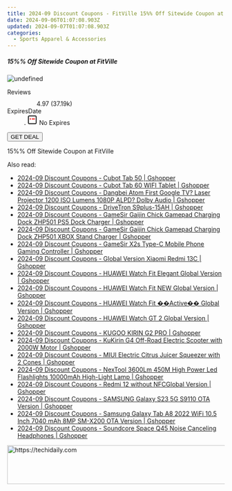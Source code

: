 ```yaml
---
title: 2024-09 Discount Coupons - FitVille 15%% Off Sitewide Coupon at FitVille
date: 2024-09-06T01:07:08.903Z
updated: 2024-09-07T01:07:08.903Z
categories:
  - Sports Apparel & Accessories
---
```



<div class="max-w-4xl mx-auto grid grid-cols-1 lg:max-w-5xl lg:gap-x-20 lg:grid-cols-2">
  <div class="relative p-3 col-start-1 row-start-1 flex flex-col-reverse rounded-lg bg-gradient-to-t from-black/75 via-black/0 sm:bg-none sm:row-start-2 sm:p-0 lg:row-start-1">
    <h5 class="mt-1 text-lg font-semibold text-white sm:text-slate-900 md:text-2xl dark:sm:text-white">15%% Off Sitewide Coupon at FitVille</h5>
  </div>
  
  <div class="col-start-1 col-end-3 row-start-1 grid gap-4 sm:mb-6 sm:grid-cols-4 lg:col-start-2 lg:row-span-6 lg:row-end-6 lg:mb-0 lg:gap-6">
      <img src="https://cdn3.impact.com//display-logo-via-campaign/15852.gif" onClick="javascript:window.open(decodeURIComponent('https%3A%2F%2Fthefitville.pxf.io%2Fc%2F5597632%2F1390674%2F15852'), '_blank');void(0);" alt="undefined" class="h-60 w-full rounded-lg object-cover sm:col-span-2 sm:h-52 lg:col-span-full" loading="lazy" />
    
  </div>
  <dl class="row-start-2 mt-4 flex items-center text-xs font-medium sm:row-start-3 sm:mt-1 md:mt-2.5 lg:row-start-2">
    <dt class="sr-only">Reviews</dt>
    <dd class="flex items-center text-indigo-600 dark:text-indigo-400">
      <svg width="24" height="24" fill="none" aria-hidden="true" class="mr-1 stroke-current dark:stroke-indigo-500">
        <path d="m12 5 2 5h5l-4 4 2.103 5L12 16l-5.103 3L9 14l-4-4h5l2-5Z" stroke-width="2" stroke-linecap="round" stroke-linejoin="round" />
      </svg>
      <span>4.97 <span class="font-normal text-slate-400">(37.19k)</span></span>
    </dd>
    <dt class="sr-only">ExpiresDate</dt>
    <dd class="flex items-center">
      <svg width="2" height="2" aria-hidden="true" fill="currentColor" class="mx-3 text-slate-300">
        <circle cx="1" cy="1" r="1" />
      </svg>
      <svg width="24" height="24" viewBox="0 0 24 24" fill="none" stroke="currentColor" stroke-width="2">
        <rect x="3" y="3" width="18" height="18" rx="2" fill="#fff" />
        <path d="M6 10L18 10" stroke="red" stroke-width="2" fill="none" />
        <path d="M10 6L10 18" stroke="#fff" stroke-width="2" fill="none" />
      </svg>
      No Expires    </dd>
  </dl>
  <div class="col-start-1 row-start-3 mt-4 self-center sm:col-start-2 sm:row-span-2 sm:row-start-2 sm:mt-0 lg:col-start-1 lg:row-start-3 lg:row-end-4 lg:mt-6">
    <button type="button" onClick="javascript:window.open(decodeURIComponent('https%3A%2F%2Fthefitville.pxf.io%2Fc%2F5597632%2F1390674%2F15852'), '_blank');void(0);" class="rounded-lg bg-red-600 px-3 py-2 text-sm font-medium leading-6 text-white">GET DEAL</button>
  </div>
  <p class="col-start-1 mt-4 text-sm leading-6 sm:col-span-2 lg:col-span-1 lg:row-start-4 lg:mt-6 dark:text-slate-400">
    15%% Off Sitewide Coupon at FitVille  </p>
</div>
<span class="atpl-alsoreadstyle">Also read:</span>
<div><ul>
<li><a href="https://coupons.techidaily.com/coupon-1118293-share-97331-sale/"><u>2024-09 Discount Coupons - Cubot Tab 50 | Gshopper</u></a></li>
<li><a href="https://coupons.techidaily.com/coupon-1118294-share-97331-sale/"><u>2024-09 Discount Coupons - Cubot Tab 60 WIFI Tablet | Gshopper</u></a></li>
<li><a href="https://coupons.techidaily.com/coupon-1118353-share-97331-sale/"><u>2024-09 Discount Coupons - Dangbei Atom First Google TV? Laser Projector 1200 ISO Lumens 1080P ALPD? Dolby Audio | Gshopper</u></a></li>
<li><a href="https://coupons.techidaily.com/coupon-1118290-share-97331-sale/"><u>2024-09 Discount Coupons - DriveTron S9plus-15AH | Gshopper</u></a></li>
<li><a href="https://coupons.techidaily.com/coupon-1118351-share-97331-sale/"><u>2024-09 Discount Coupons - GameSir Gaijin Chick Gamepad Charging Dock ZHP501 PS5 Dock Charger | Gshopper</u></a></li>
<li><a href="https://coupons.techidaily.com/coupon-1118352-share-97331-sale/"><u>2024-09 Discount Coupons - GameSir Gaijin Chick Gamepad Charging Dock ZHP501 XBOX Stand Charger | Gshopper</u></a></li>
<li><a href="https://coupons.techidaily.com/coupon-1118357-share-97331-sale/"><u>2024-09 Discount Coupons - GameSir X2s Type-C Mobile Phone Gaming Controller | Gshopper</u></a></li>
<li><a href="https://coupons.techidaily.com/coupon-1118356-share-97331-sale/"><u>2024-09 Discount Coupons - Global Version Xiaomi Redmi 13C | Gshopper</u></a></li>
<li><a href="https://coupons.techidaily.com/coupon-1118348-share-97331-sale/"><u>2024-09 Discount Coupons - HUAWEI Watch Fit Elegant Global Version | Gshopper</u></a></li>
<li><a href="https://coupons.techidaily.com/coupon-1118347-share-97331-sale/"><u>2024-09 Discount Coupons - HUAWEI Watch Fit NEW Global Version | Gshopper</u></a></li>
<li><a href="https://coupons.techidaily.com/coupon-1118346-share-97331-sale/"><u>2024-09 Discount Coupons - HUAWEI Watch Fit ��Active�� Global Version | Gshopper</u></a></li>
<li><a href="https://coupons.techidaily.com/coupon-1118349-share-97331-sale/"><u>2024-09 Discount Coupons - HUAWEI Watch GT 2 Global Version | Gshopper</u></a></li>
<li><a href="https://coupons.techidaily.com/coupon-1118358-share-97331-sale/"><u>2024-09 Discount Coupons - KUGOO KIRIN G2 PRO | Gshopper</u></a></li>
<li><a href="https://coupons.techidaily.com/coupon-1118354-share-97331-sale/"><u>2024-09 Discount Coupons - KuKirin G4 Off-Road Electric Scooter with 2000W Motor | Gshopper</u></a></li>
<li><a href="https://coupons.techidaily.com/coupon-1118350-share-97331-sale/"><u>2024-09 Discount Coupons - MIUI Electric Citrus Juicer Squeezer with 2 Cones | Gshopper</u></a></li>
<li><a href="https://coupons.techidaily.com/coupon-1118359-share-97331-sale/"><u>2024-09 Discount Coupons - NexTool 3600Lm 450M High Power Led Flashlights 10000mAh High-Light Lamp | Gshopper</u></a></li>
<li><a href="https://coupons.techidaily.com/coupon-1118355-share-97331-sale/"><u>2024-09 Discount Coupons - Redmi 12 without NFCGlobal Version | Gshopper</u></a></li>
<li><a href="https://coupons.techidaily.com/coupon-1118292-share-97331-sale/"><u>2024-09 Discount Coupons - SAMSUNG Galaxy S23 5G S9110 OTA Version | Gshopper</u></a></li>
<li><a href="https://coupons.techidaily.com/coupon-1118291-share-97331-sale/"><u>2024-09 Discount Coupons - Samsung Galaxy Tab A8 2022 WiFi 10.5 Inch 7040 mAh 8MP SM-X200 OTA Version | Gshopper</u></a></li>
<li><a href="https://coupons.techidaily.com/coupon-1118345-share-97331-sale/"><u>2024-09 Discount Coupons - Soundcore Space Q45 Noise Canceling Headphones | Gshopper</u></a></li>
</ul></div>

<ins class="adsbygoogle"
      style="display:block"
      data-ad-client="ca-pub-7571918770474297"
      data-ad-slot="8358498916"
      data-ad-format="auto"
      data-full-width-responsive="true"></ins>
<!-- affiliate ads begin -->
<a href="https://bluettius.sjv.io/c/5597632/2139119/17108" target="_top" id="2139119">
  <img src="//a.impactradius-go.com/display-ad/17108-2139119" border="0" alt="https://techidaily.com" width="728" height="90"/>
</a>
<img height="0" width="0" src="https://bluettius.sjv.io/i/5597632/2139119/17108" style="position:absolute;visibility:hidden;" border="0" />
<!-- affiliate ads end -->